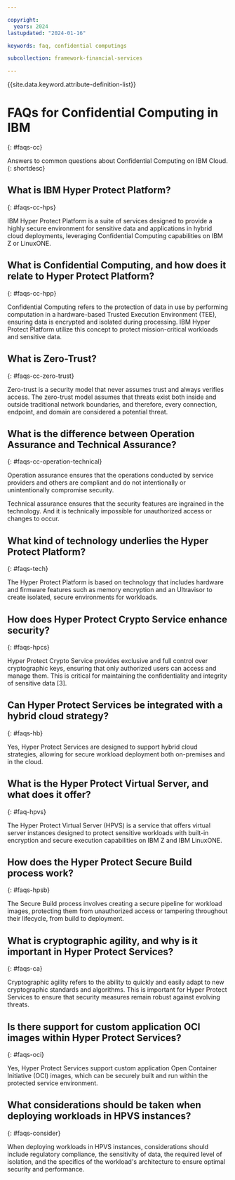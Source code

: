 ```yaml
---

copyright:
  years: 2024
lastupdated: "2024-01-16"

keywords: faq, confidential computings

subcollection: framework-financial-services

---
```


{{site.data.keyword.attribute-definition-list}}


# FAQs for Confidential Computing in IBM
{: #faqs-cc}

Answers to common questions about Confidential Computing on IBM Cloud.
{: shortdesc}

## What is IBM Hyper Protect Platform?
{: #faqs-cc-hps}
    
IBM Hyper Protect Platform is a suite of services designed to provide a highly secure environment for sensitive data and applications in hybrid cloud deployments, leveraging Confidential Computing capabilities on IBM Z or LinuxONE.

## What is Confidential Computing, and how does it relate to Hyper Protect Platform?
{: #faqs-cc-hpp}

Confidential Computing refers to the protection of data in use by performing computation in a hardware-based Trusted Execution Environment (TEE), ensuring data is encrypted and isolated during processing. IBM Hyper Protect Platform utilize this concept to protect mission-critical workloads and sensitive data.

## What is Zero-Trust?
{: #faqs-cc-zero-trust}

Zero-trust is a security model that never assumes trust and always verifies access. The zero-trust model assumes that threats exist both inside and outside traditional network boundaries, and therefore, every connection, endpoint, and domain are considered a potential threat. 

## What is the difference between Operation Assurance and Technical Assurance?
{: #faqs-cc-operation-technical}

Operation assurance ensures that the operations conducted by service providers and others are compliant and do not intentionally or unintentionally compromise security.

Technical assurance ensures that the security features are ingrained in the technology. And it is technically impossible for unauthorized access or changes to occur.


## What kind of technology underlies the Hyper Protect Platform?
{: #faqs-tech}
    
The Hyper Protect Platform is based on technology that includes hardware and firmware features such as memory encryption and an Ultravisor to create isolated, secure environments for workloads.

## How does Hyper Protect Crypto Service enhance security?
{: #faqs-hpcs}

 Hyper Protect Crypto Service provides exclusive and full control over cryptographic keys, ensuring that only authorized users can access and manage them. This is critical for maintaining the confidentiality and integrity of sensitive data [3].

## Can Hyper Protect Services be integrated with a hybrid cloud strategy?
{: #faqs-hb}

Yes, Hyper Protect Services are designed to support hybrid cloud strategies, allowing for secure workload deployment both on-premises and in the cloud.

## What is the Hyper Protect Virtual Server, and what does it offer?
{: #faq-hpvs}
    
The Hyper Protect Virtual Server (HPVS) is a service that offers virtual server instances designed to protect sensitive workloads with built-in encryption and secure execution capabilities on IBM Z and IBM LinuxONE.

## How does the Hyper Protect Secure Build process work?
{: #faqs-hpsb}

The Secure Build process involves creating a secure pipeline for workload images, protecting them from unauthorized access or tampering throughout their lifecycle, from build to deployment.

## What is cryptographic agility, and why is it important in Hyper Protect Services?
{: #faqs-ca}
    
Cryptographic agility refers to the ability to quickly and easily adapt to new cryptographic standards and algorithms. This is important for Hyper Protect Services to ensure that security measures remain robust against evolving threats.

## Is there support for custom application OCI images within Hyper Protect Services?
{: #faqs-oci}    
    
Yes, Hyper Protect Services support custom application Open Container Initiative (OCI) images, which can be securely built and run within the protected service environment.

## What considerations should be taken when deploying workloads in HPVS instances?
{: #faqs-consider}

When deploying workloads in HPVS instances, considerations should include regulatory compliance, the sensitivity of data, the required level of isolation, and the specifics of the workload's architecture to ensure optimal security and performance.

